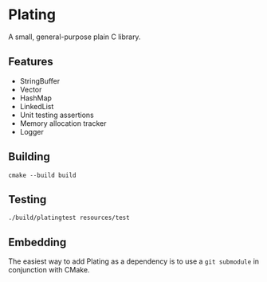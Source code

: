 # Plating
A small, general-purpose plain C library.

## Features
* StringBuffer
* Vector
* HashMap
* LinkedList
* Unit testing assertions
* Memory allocation tracker
* Logger

## Building
`cmake --build build`

## Testing
`./build/platingtest resources/test`

## Embedding
The easiest way to add Plating as a dependency is to use a `git submodule` in conjunction with CMake.
